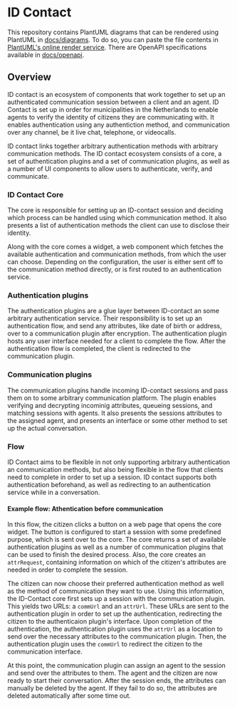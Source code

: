 # ID Contact
This repository contains PlantUML diagrams that can be rendered using PlantUML in [docs/diagrams](docs/diagrams). To do so, you can paste the file contents in [PlantUML's online render service](https://www.plantuml.com/plantuml/). There are OpenAPI specifications available in [docs/openapi](docs/openapi).

## Overview

ID contact is an ecosystem of components that work together to set up an authenticated communication session between a client and an agent. ID Contact is set up in order for municipalities in the Netherlands to enable agents to verify the identity of citizens they are communicating with. It enables authentication using any authentiction method, and communication over any channel, be it live chat, telephone, or videocalls. 

ID contact links together arbitrary authentication methods with arbitrary communication methods. The ID contact ecosystem consists of a core, a set of authentication plugins and a set of communication plugins, as well as a number of UI components to allow users to authenticate, verify, and communicate. 

### ID Contact Core
The core is responsible for setting up an ID-contact session and deciding which process can be handled using which communication method. It also presents a list of authentication methods the client can use to disclose their identity. 

Along with the core comes a widget, a web component which fetches the available authentication and communication methods, from which the user can choose. Depending on the configuration, the user is either sent off to the communication method directly, or is first routed to an authentication service. 

### Authentication plugins
The authentication plugins are a glue layer between ID-contact an some arbitrary authentication service. Their responsibility is to set up an authentication flow, and send any attributes, like date of birth or address, over to a communication plugin after encryption. The authentication plugin hosts any user interface needed for a client to complete the flow. After the authentication flow is completed, the client is redirected to the communication plugin.

### Communication plugins
The communication plugins handle incoming ID-contact sessions and pass them on to some arbitrary communication platform. The plugin enables verifying and decrypting incominig attributes, queueing sessions, and matching sessions with agents. It also presents the sessions attributes to the assigned agent, and presents an interface or some other method to set up the actual conversation.

### Flow
ID Contact aims to be flexible in not only supporting arbitrary authentication an communication methods, but also being flexible in the flow that clients need to complete in order to set up a session. ID contact supports both authentication beforehand, as well as redirecting to an authentication service while in a conversation. 

#### Example flow: Athentication before communication
In this flow, the citizen clicks a button on a web page that opens the core widget. The button is configured to start a session with some predefined purpose, which is sent over to the core. The core returns a set of available authentication plugins as well as a number of communication plugins that can be used to finish the desired process. Also, the core creates an `attrRequest`, containing information on which of the citizen's attributes are needed in order to complete the session.

The citizen can now choose their preferred authentication method as well as the method of communication they want to use. Using this information, the ID-Contact core first sets up a session with the communication plugin. This yields two URLs: a `commUrl` and an `attrUrl`. These URLs are sent to the authentication plugin in order to set up the authentication, redirecting the citizen to the authenticaion plugin's interface. Upon completion of the authentication, the authentication plugin uses the `attrUrl` as a location to send over the necessary attributes to the communication plugin. Then, the authentication plugin uses the `commUrl` to redirect the citizen to the communication interface.

At this point, the communication plugin can assign an agent to the session and send over the attributes to them. The agent and the citizen are now ready to start their conversation. After the session ends, the attributes can manually be deleted by the agent. If they fail to do so, the attributes are deleted automatically after some time out.
